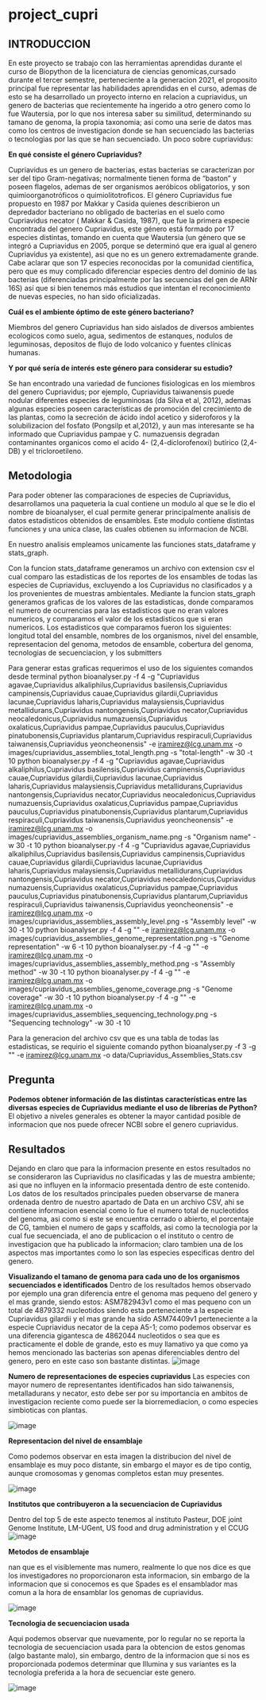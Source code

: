 # project_cupri


## INTRODUCCION 

En este proyecto se trabajo con las herramientas aprendidas durante el curso de Biopython de la licenciatura de ciencias genomicas,cursado durante el tercer semestre, perteneciente a la generacion 2021, el proposito principal fue representar las habilidades aprendidas en el curso, ademas de esto se ha desarrollado un proyecto interno en relacion a cupriavidus, un genero de bacterias que recientemente ha ingerido a otro genero como lo fue Wautersia, por lo que nos interesa saber su similitud, determinando su tamano de genoma, la propia taxonomia; asi como una serie de datos mas como los centros de investigacion donde se han secuenciado las bacterias o tecnologias por las que se han secuenciado.
Un poco sobre cupriavidus:

**En qué consiste el género Cupriavidus?**

Cupriavidus es un genero de bacterias, estas bacterias se caracterizan por ser del tipo Gram-negativas; normalmente tienen forma de “baston” y poseen flagelos, ademas de ser organismos aeróbicos obligatorios, y son quimioorganotróficos o quimiolitotroficos.   El género Cupriavidus fue propuesto en 1987 por Makkar y Casida quienes describieron un depredador bacteriano no obligado de bacterias en el suelo como Cupriavidus necator ( Makkar & Casida, 1987), que fue la primera especie encontrada del genero Cupriavidus, este género está formado por 17 especies distintas, tomando en cuenta que Wautersia (un género que se integró a Cupriavidus en 2005, porque se determinó que era igual al genero Cupriavidus ya existente), asi que no es un genero extremadamente grande. Cabe aclarar que son 17 especies reconocidas por la comunidad cientifica, pero que es muy  complicado diferenciar especies dentro del dominio de las bacterias (diferenciadas principalmente por  las secuencias del gen de ARNr 16S) así que si bien tenemos más estudios que intentan el reconocimiento de nuevas especies, no han sido oficializadas.


**Cuál es el ambiente óptimo de este género bacteriano?** 

Miembros del genero Cupriavidus han sido aislados de diversos ambientes ecologicos como suelo, agua, sedimentos de estanques, nodulos de leguminosas, depositos de flujo de lodo volcanico y fuentes clínicas humanas. 


**Y por qué sería de interés este género para considerar su estudio?** 

Se han encontrado una variedad de funciones fisiologicas en los miembros del genero Cupriavidus; por ejemplo, Cupriavidus taiwanensis puede nodular diferentes especies de leguminosas (da Silva et al, 2012), ademas  algunas especies poseen características de promoción del crecimiento de las plantas, como la secreción de ácido indol acetico y sideroforos y la solubilizacion del fosfato (Pongsilp et al,2012), y aun mas interesante se ha informado que Cupriavidus pampae y C. numazuensis degradan contaminantes organicos como el acido 4- (2,4-diclorofenoxi) butírico (2,4-DB) y el tricloroetileno.

## Metodologia 
Para poder obtener las comparaciones de especies de Cupriavidus, desarrollamos una paqueteria la cual contiene un modulo al que se le dio el nombre de bioanalyser, el cual permite generar principalmente analisis de datos estadisticos obtenidos de ensambles. Este modulo contiene distintas funciones y una unica clase, las cuales obtienen su informacion de NCBI.

En nuestro analisis empleamos unicamente las funciones stats_dataframe y stats_graph.

Con la funcion stats_dataframe generamos un archivo con extension csv el cual comparo las estadisticas de los reportes de los ensambles de todas las especies de Cupriavidus, excluyendo a los Cupriavidus no clasificados y a los provenientes de muestras ambientales.
Mediante la funcion stats_graph generamos graficas de los valores de las estadisticas, donde comparamos el numero de ocurrencias para las estadisticos que no eran valores numericos, y comparamos el valor de los estadisticos que si eran numericos. Los estadisticos que comparamos fueron los siguientes: longitud total del ensamble, nombres de los organismos, nivel del ensamble, representacion del genoma, metodos de ensamble, cobertura del genoma, tecnologias de secuenciacion, y los submitters

Para generar estas graficas requerimos el uso de los siguientes comandos desde terminal
python bioanalyser.py -f 4 -g "Cupriavidus agavae,Cupriavidus alkaliphilus,Cupriavidus basilensis,Cupriavidus campinensis,Cupriavidus cauae,Cupriavidus gilardii,Cupriavidus lacunae,Cupriavidus laharis,Cupriavidus malaysiensis,Cupriavidus metallidurans,Cupriavidus nantongensis,Cupriavidus necator,Cupriavidus neocaledonicus,Cupriavidus numazuensis,Cupriavidus oxalaticus,Cupriavidus pampae,Cupriavidus pauculus,Cupriavidus pinatubonensis,Cupriavidus plantarum,Cupriavidus respiraculi,Cupriavidus taiwanensis,Cupriavidus yeoncheonensis" -e iramirez@lcg.unam.mx -o images/cupriavidus_assemblies_total_length.png -s "total-length" -w 30 -t 10
python bioanalyser.py -f 4 -g "Cupriavidus agavae,Cupriavidus alkaliphilus,Cupriavidus basilensis,Cupriavidus campinensis,Cupriavidus cauae,Cupriavidus gilardii,Cupriavidus lacunae,Cupriavidus laharis,Cupriavidus malaysiensis,Cupriavidus metallidurans,Cupriavidus nantongensis,Cupriavidus necator,Cupriavidus neocaledonicus,Cupriavidus numazuensis,Cupriavidus oxalaticus,Cupriavidus pampae,Cupriavidus pauculus,Cupriavidus pinatubonensis,Cupriavidus plantarum,Cupriavidus respiraculi,Cupriavidus taiwanensis,Cupriavidus yeoncheonensis" -e iramirez@lcg.unam.mx -o images/cupriavidus_assemblies_organism_name.png -s "Organism name" -w 30 -t 10
python bioanalyser.py -f 4 -g "Cupriavidus agavae,Cupriavidus alkaliphilus,Cupriavidus basilensis,Cupriavidus campinensis,Cupriavidus cauae,Cupriavidus gilardii,Cupriavidus lacunae,Cupriavidus laharis,Cupriavidus malaysiensis,Cupriavidus metallidurans,Cupriavidus nantongensis,Cupriavidus necator,Cupriavidus neocaledonicus,Cupriavidus numazuensis,Cupriavidus oxalaticus,Cupriavidus pampae,Cupriavidus pauculus,Cupriavidus pinatubonensis,Cupriavidus plantarum,Cupriavidus respiraculi,Cupriavidus taiwanensis,Cupriavidus yeoncheonensis" -e iramirez@lcg.unam.mx -o images/cupriavidus_assemblies_assembly_level.png -s "Assembly level" -w 30 -t 10
python bioanalyser.py -f 4 -g "" -e iramirez@lcg.unam.mx -o images/cupriavidus_assemblies_genome_representation.png -s "Genome representation" -w 6 -t 10
python bioanalyser.py -f 4 -g "" -e iramirez@lcg.unam.mx -o images/cupriavidus_assemblies_assembly_method.png -s "Assembly method" -w 30 -t 10
python bioanalyser.py -f 4 -g "" -e iramirez@lcg.unam.mx -o images/cupriavidus_assemblies_genome_coverage.png -s "Genome coverage" -w 30 -t 10
python bioanalyser.py -f 4 -g "" -e iramirez@lcg.unam.mx -o images/cupriavidus_assemblies_sequencing_technology.png -s "Sequencing technology" -w 30 -t 10

Para la generacion del archivo csv que es una tabla de todas las estadisticas, se requirio el siguiente comando
python bioanalyser.py -f 3 -g "" -e iramirez@lcg.unam.mx -o data/Cupriavidus_Assemblies_Stats.csv

## Pregunta 


**Podemos obtener información de las distintas características entre las diversas especies de Cupriavidus mediante el uso de librerías de Python?**
El objetivo a niveles generales es obtener la mayor cantidad posible de informacion que nos puede ofrecer NCBI sobre el genero cupriavidus. 


## Resultados  
Dejando en claro que para la informacion presente en estos resultados no se consideraron las Cupriavidus no clasificadas y las de muestra ambiente; asi que no influyen en la informacio presentada dentro de este contenido. 
Los datos de los resultados principales pueden observarse de manera ordenada dentro de nuestro apartado de Data en un archivo CSV, ahi se contiene informacion esencial como lo fue el numero total de nucleotidos del genoma, asi como si este se encuentra cerrado o abierto, el porcentaje de CG, tambien el numero de gaps y scaffolds, asi como la tecnologia por la cual fue secuenciada, el ano de publicacion o el instituto o centro de investigacion que ha publicado la informacion; claro tambien una de los aspectos mas importantes como lo son las especies especificas dentro del genero.  

**Visualizando el tamano de genoma para cada uno de los organismos secuenciados e identificados**
Dentro de los resultados hemos observado por ejemplo una gran diferencia entre el genoma mas pequeno del genero y el mas grande, siendo estos: ASM782943v1 como el mas pequeno con un total de 4879332 nucleotidos siendo esta perteneciente a la especie Cupriavidus gilardii y el mas grande ha sido ASM74409v1 perteneciente a la especie Cupriavidus necator de la cepa A5-1; como podemos observar es una diferencia gigantesca de 4862044 nucleotidos o sea que es practicamente el doble de grande, esto es muy llamativo ya que como ya hemos mencionado las bacterias son apenas diferenciables dentro del genero, pero en este caso son bastante distintas.
![image](https://user-images.githubusercontent.com/60999318/144784947-92d1fbb6-550d-4651-b9ef-17f2274bad66.png)


**Numero de representaciones de especies cupriavidus**
Las especies con mayor numero de representantes identificados han sido taiwanensis, metalladurans y necator, esto debe ser por su importancia en ambitos de investigacion reciente como puede ser la biorremediacion, o como especies simbioticas con plantas. 

![image](https://user-images.githubusercontent.com/60999318/144790299-7236ec7c-4023-4f23-8e55-f39184220532.png)


**Representacion del nivel de ensamblaje**

Como podemos observar en esta imagen la distribucion del nivel de ensamblaje es muy poco distante, sin embargo el mayor es de tipo contig, aunque cromosomas y genomas completos estan muy presentes.

![image](https://user-images.githubusercontent.com/60999318/144790820-c33d5a94-c203-448d-8af5-16da7765ce3f.png)

**Institutos que contribuyeron a la secuenciacion de Cupriavidus**

Dentro del top 5 de este aspecto tenemos al instituto Pasteur, DOE joint Genome Institute, LM-UGent, US food and drug administration y el CCUG 
![image](https://user-images.githubusercontent.com/60999318/144791127-5c0973ad-2f2b-4500-9683-e4acabffa9e6.png)

 **Metodos de ensamblaje**
 
 nan que es el visiblemente mas numero, realmente lo que nos dice es que los investigadores no proporcionaron esta informacion, sin embargo de la informacion que si conocemos es que Spades es el ensamblador mas comun a la hora de ensamblar los genomas de cupriavidus. 
 
 ![image](https://user-images.githubusercontent.com/60999318/144791521-de433add-6e82-437b-a633-8c898e0d4fcf.png)


**Tecnologia de secuenciacion usada**

Aqui podemos observar que nuevamente, por lo regular no se reporta la tecnologia de secuenciacion usada para la obtencion de estos genomas (algo bastante malo), sin embargo, dentro de la informacion que si nos es proporcionada podemos determinar que Illumina y sus variantes es la tecnologia preferida a la hora de secuenciar este genero. 

![image](https://user-images.githubusercontent.com/60999318/144792026-0905d611-64fe-4299-a785-b74d85a48628.png)
